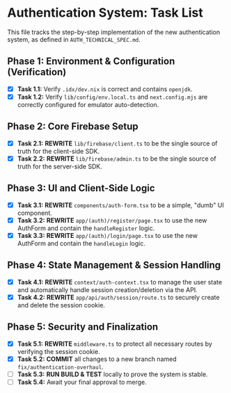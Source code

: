 # Authentication System: Task List

This file tracks the step-by-step implementation of the new authentication system, as defined in `AUTH_TECHNICAL_SPEC.md`.

## Phase 1: Environment & Configuration (Verification)

- [x] **Task 1.1:** Verify `.idx/dev.nix` is correct and contains `openjdk`.
- [x] **Task 1.2:** Verify `lib/config/env.local.ts` and `next.config.mjs` are correctly configured for emulator auto-detection.

## Phase 2: Core Firebase Setup

- [x] **Task 2.1:** **REWRITE** `lib/firebase/client.ts` to be the single source of truth for the client-side SDK.
- [x] **Task 2.2:** **REWRITE** `lib/firebase/admin.ts` to be the single source of truth for the server-side SDK.

## Phase 3: UI and Client-Side Logic

- [x] **Task 3.1:** **REWRITE** `components/auth-form.tsx` to be a simple, "dumb" UI component.
- [x] **Task 3.2:** **REWRITE** `app/(auth)/register/page.tsx` to use the new AuthForm and contain the `handleRegister` logic.
- [x] **Task 3.3:** **REWRITE** `app/(auth)/login/page.tsx` to use the new AuthForm and contain the `handleLogin` logic.

## Phase 4: State Management & Session Handling

- [x] **Task 4.1:** **REWRITE** `context/auth-context.tsx` to manage the user state and automatically handle session creation/deletion via the API.
- [x] **Task 4.2:** **REWRITE** `app/api/auth/session/route.ts` to securely create and delete the session cookie.

## Phase 5: Security and Finalization

- [x] **Task 5.1:** **REWRITE** `middleware.ts` to protect all necessary routes by verifying the session cookie.
- [x] **Task 5.2:** **COMMIT** all changes to a new branch named `fix/authentication-overhaul`.
- [ ] **Task 5.3:** **RUN BUILD & TEST** locally to prove the system is stable.
- [ ] **Task 5.4:** Await your final approval to merge.
